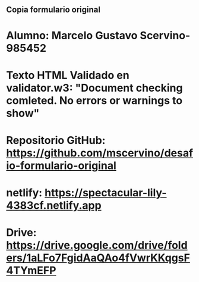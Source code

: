 ## Copia formulario original

# Alumno: Marcelo Gustavo Scervino-985452

# Texto HTML Validado en validator.w3: "Document checking comleted. No errors or warnings to show"

# Repositorio GitHub: https://github.com/mscervino/desafio-formulario-original

# netlify: https://spectacular-lily-4383cf.netlify.app

# Drive: https://drive.google.com/drive/folders/1aLFo7FgidAaQAo4fVwrKKqgsF4TYmEFP

```

```
